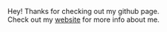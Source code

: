 Hey! Thanks for checking out my github page.
<br>Check out my [website](https://noahbuchanan.me/) for more info about me.
